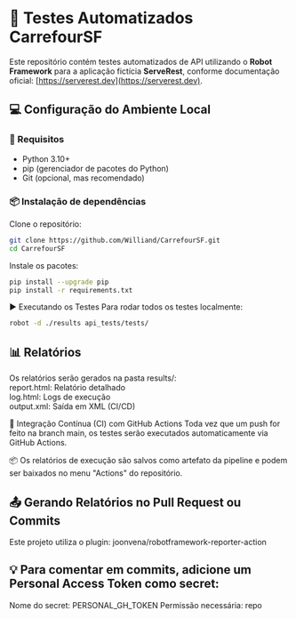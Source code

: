 # 🧪 Testes Automatizados CarrefourSF

Este repositório contém testes automatizados de API utilizando o **Robot Framework** para a aplicação fictícia **ServeRest**, conforme documentação oficial: [https://serverest.dev](https://serverest.dev).

## 💻 Configuração do Ambiente Local

### 🔧 Requisitos

- Python 3.10+
- pip (gerenciador de pacotes do Python)
- Git (opcional, mas recomendado)

### 📦 Instalação de dependências

Clone o repositório:

```bash
git clone https://github.com/Williand/CarrefourSF.git
cd CarrefourSF
```
Instale os pacotes:
```bash
pip install --upgrade pip
pip install -r requirements.txt
```
▶️ Executando os Testes
Para rodar todos os testes localmente:
```bash
robot -d ./results api_tests/tests/
```
## 📊 Relatórios

Os relatórios serão gerados na pasta results/:  
report.html: Relatório detalhado  
log.html: Logs de execução  
output.xml: Saída em XML (CI/CD)

🔁 Integração Contínua (CI) com GitHub Actions
Toda vez que um push for feito na branch main, os testes serão executados automaticamente via GitHub Actions.

📦 Os relatórios de execução são salvos como artefato da pipeline e podem ser baixados no menu "Actions" do repositório.

## 📤 Gerando Relatórios no Pull Request ou Commits
Este projeto utiliza o plugin:
joonvena/robotframework-reporter-action

## 💡 Para comentar em commits, adicione um Personal Access Token como secret:

Nome do secret: PERSONAL_GH_TOKEN
Permissão necessária: repo

